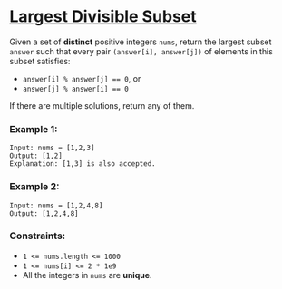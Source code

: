 [Largest Divisible Subset](https://leetcode.com/problems/largest-divisible-subset)
===
Given a set of **distinct** positive integers `nums`, return the largest subset `answer` such that every pair
`(answer[i], answer[j])` of elements in this subset satisfies:

- `answer[i] % answer[j] == 0`, or
- `answer[j] % answer[i] == 0`

If there are multiple solutions, return any of them.

### Example 1:

```
Input: nums = [1,2,3]
Output: [1,2]
Explanation: [1,3] is also accepted.
```

### Example 2:

```
Input: nums = [1,2,4,8]
Output: [1,2,4,8]
```

### Constraints:

- `1 <= nums.length <= 1000`
- `1 <= nums[i] <= 2 * 1e9`
- All the integers in `nums` are **unique**.